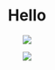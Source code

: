 <h1 align="center">Hello</h1>
<!-- ![Anurag's GitHub stats](https://github-readme-stats.vercel.app/api?username=alexxShandsome&count_private=true&theme=tokyonight) -->

<!-- Summary -->
<p align="center">
	<a href="https://github.com/anuraghazra/github-readme-stats">
		<img src="https://github-readme-stats.vercel.app/api?username=alexxShandsome&count_private=true&theme=tokyonight&show_icons=true">
	</a>
</p

<!-- Top languages -->
<p align="center">
	<a href="https://github.com/anuraghazra/github-readme-stats">
		<img src="https://github-readme-stats.vercel.app/api/top-langs/?username=alexxShandsome&layout=compact&theme=tokyonight&langs_count=10">
	</a>
</p

